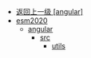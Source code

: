 - [返回上一级 [angular]](web前端/工具库/Swiper/swiper-8.4.7/swiper/angular/)
- [esm2020](web前端/工具库/Swiper/swiper-8.4.7/swiper/angular/esm2020/)
  - [angular](web前端/工具库/Swiper/swiper-8.4.7/swiper/angular/esm2020/angular/)
    - [src](web前端/工具库/Swiper/swiper-8.4.7/swiper/angular/esm2020/angular/src/)
      - [utils](web前端/工具库/Swiper/swiper-8.4.7/swiper/angular/esm2020/angular/src/utils/)
